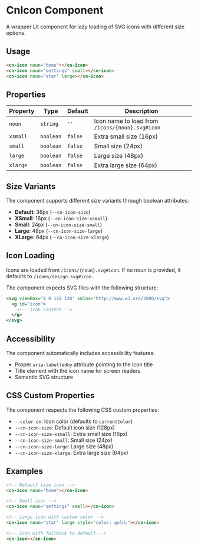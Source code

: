 # CnIcon Component

A wrapper Lit component for lazy loading of SVG icons with different size options.

## Usage

```html
<cn-icon noun="home"></cn-icon>
<cn-icon noun="settings" small></cn-icon>
<cn-icon noun="star" large></cn-icon>
```

## Properties

| Property  | Type      | Default | Description                                     |
|-----------|-----------|---------|------------------------------------------------|
| `noun`    | `string`  | `''`    | Icon name to load from `/icons/{noun}.svg#icon` |
| `xsmall`  | `boolean` | `false` | Extra small size (16px)                        |
| `small`   | `boolean` | `false` | Small size (24px)                              |
| `large`   | `boolean` | `false` | Large size (48px)                              |
| `xlarge`  | `boolean` | `false` | Extra large size (64px)                        |

## Size Variants

The component supports different size variants through boolean attributes:

- **Default**: 36px (`--cn-icon-size`)
- **XSmall**: 16px (`--cn-icon-size-xsmall`)
- **Small**: 24px (`--cn-icon-size-small`)  
- **Large**: 48px (`--cn-icon-size-large`)
- **XLarge**: 64px (`--cn-icon-size-xlarge`)

## Icon Loading

Icons are loaded from `/icons/{noun}.svg#icon`. If no noun is provided, it defaults to `/icons/design.svg#icon`.

The component expects SVG files with the following structure:
```xml
<svg viewBox="0 0 128 128" xmlns="http://www.w3.org/2000/svg">
  <g id="icon">
    <!-- Icon content -->
  </g>
</svg>
```

## Accessibility

The component automatically includes accessibility features:
- Proper `aria-labelledby` attribute pointing to the icon title
- Title element with the icon name for screen readers
- Semantic SVG structure

## CSS Custom Properties

The component respects the following CSS custom properties:

- `--color-on`: Icon color (defaults to `currentColor`)
- `--cn-icon-size`: Default icon size (128px)
- `--cn-icon-size-xsmall`: Extra small size (16px)
- `--cn-icon-size-small`: Small size (24px)
- `--cn-icon-size-large`: Large size (48px)
- `--cn-icon-size-xlarge`: Extra large size (64px)

## Examples

```html
<!-- Default size icon -->
<cn-icon noun="home"></cn-icon>

<!-- Small icon -->
<cn-icon noun="settings" small></cn-icon>

<!-- Large icon with custom color -->
<cn-icon noun="star" large style="color: gold;"></cn-icon>

<!-- Icon with fallback to default -->
<cn-icon></cn-icon>
```
